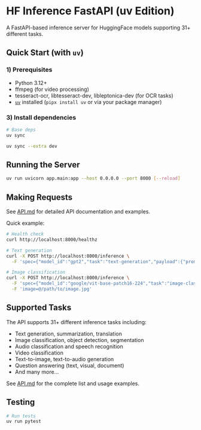 # HF Inference FastAPI (uv Edition)

A FastAPI-based inference server for HuggingFace models supporting 31+ different tasks.

## Quick Start (with `uv`)

### 1) Prerequisites

- Python 3.12+
- ffmpeg (for video processing)
- tesseract-ocr, libtesseract-dev, libleptonica-dev (for OCR tasks)
- [`uv`](https://docs.astral.sh/uv/) installed (`pipx install uv` or via your package manager)

### 3) Install dependencies

```bash
# Base deps
uv sync

uv sync --extra dev
```

## Running the Server

```bash
uv run uvicorn app.main:app --host 0.0.0.0 --port 8000 [--reload]
```

## Making Requests

See [API.md](./API.md) for detailed API documentation and examples.

Quick example:

```bash
# Health check
curl http://localhost:8000/healthz

# Text generation
curl -X POST http://localhost:8000/inference \
  -F 'spec={"model_id":"gpt2","task":"text-generation","payload":{"prompt":"Hello world"}}'

# Image classification
curl -X POST http://localhost:8000/inference \
  -F 'spec={"model_id":"google/vit-base-patch16-224","task":"image-classification","payload":{}}' \
  -F 'image=@/path/to/image.jpg'
```

## Supported Tasks

The API supports 31+ different inference tasks including:
- Text generation, summarization, translation
- Image classification, object detection, segmentation
- Audio classification and speech recognition
- Video classification
- Text-to-image, text-to-audio generation
- Question answering (text, visual, document)
- And many more...

See [API.md](./API.md) for the complete list and usage examples.

## Testing

```bash
# Run tests
uv run pytest
```
